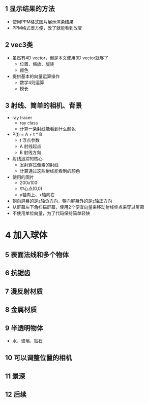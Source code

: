 ## 1 显示结果的方法
- 使用PPM格式图片展示渲染结果
- PPM格式很方便，改了就能看到改变

## 2 vec3类
- 虽然有4D vector，但是本文使用3D vector就够了
  - 位置、缩放、旋转
  - 颜色
- 提供基本的向量运算操作
  - 数学4则运算
  - 模长

## 3 射线、简单的相机、背景
- ray tracer
  - ray class
  - 计算一条射线能看到什么颜色
- P(t) = A + t * B
  - t 浮点参数
  - A 射线起点
  - B 射线方向
- 射线追踪的核心
  - 发射穿过像素的射线
  - 计算通过这些射线能看到的颜色
- 使用的图片
  - 200x100
  - 中心点(0,0)
  - y轴向上、x轴向右
- 朝向屏幕的是z轴负方向，朝向屏幕外的是z轴正方向
- 从屏幕左下角扫描屏幕，使用2个便宜向量来移动射线终点来穿过屏幕
- 不使用单位向量，为了代码保持简单轻快

# 4 加入球体

## 5 表面法线和多个物体

## 6 抗锯齿

## 7 漫反射材质

## 8 金属材质

## 9 半透明物体
- 水、玻璃、钻石

## 10 可以调整位置的相机

## 11 景深

## 12 后续